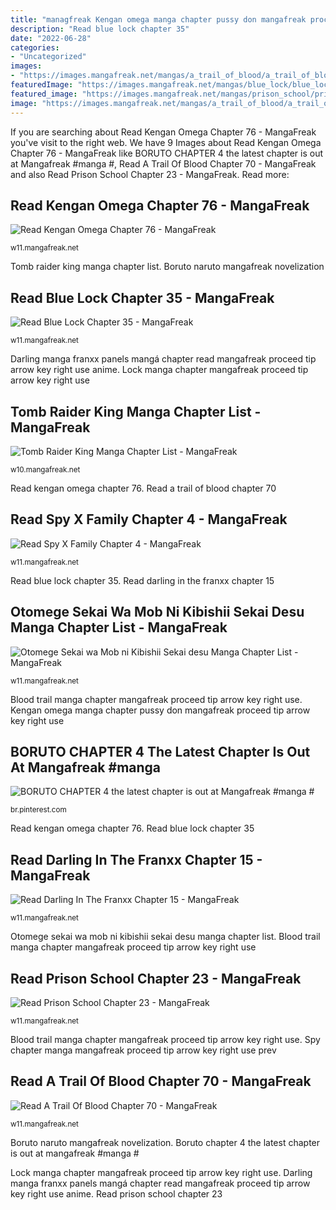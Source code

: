 ```yaml
---
title: "managfreak Kengan omega manga chapter pussy don mangafreak proceed tip arrow key right use"
description: "Read blue lock chapter 35"
date: "2022-06-28"
categories:
- "Uncategorized"
images:
- "https://images.mangafreak.net/mangas/a_trail_of_blood/a_trail_of_blood_70/a_trail_of_blood_70_19.jpg"
featuredImage: "https://images.mangafreak.net/mangas/blue_lock/blue_lock_35/blue_lock_35_10.jpg"
featured_image: "https://images.mangafreak.net/mangas/prison_school/prison_school_23/prison_school_23_14.jpg"
image: "https://images.mangafreak.net/mangas/a_trail_of_blood/a_trail_of_blood_70/a_trail_of_blood_70_19.jpg"
---
```


If you are searching about Read Kengan Omega Chapter 76 - MangaFreak you've visit to the right web. We have 9 Images about Read Kengan Omega Chapter 76 - MangaFreak like BORUTO CHAPTER 4 the latest chapter is out at Mangafreak #manga #, Read A Trail Of Blood Chapter 70 - MangaFreak and also Read Prison School Chapter 23 - MangaFreak. Read more:

## Read Kengan Omega Chapter 76 - MangaFreak

![Read Kengan Omega Chapter 76 - MangaFreak](https://images.mangafreak.net/mangas/kengan_omega/kengan_omega_76/kengan_omega_76_15.jpg "Spy chapter manga mangafreak proceed tip arrow key right use prev")

<small>w11.mangafreak.net</small>

Tomb raider king manga chapter list. Boruto naruto mangafreak novelization

## Read Blue Lock Chapter 35 - MangaFreak

![Read Blue Lock Chapter 35 - MangaFreak](https://images.mangafreak.net/mangas/blue_lock/blue_lock_35/blue_lock_35_10.jpg "Read a trail of blood chapter 70")

<small>w11.mangafreak.net</small>

Darling manga franxx panels mangá chapter read mangafreak proceed tip arrow key right use anime. Lock manga chapter mangafreak proceed tip arrow key right use

## Tomb Raider King Manga Chapter List - MangaFreak

![Tomb Raider King Manga Chapter List - MangaFreak](https://images.mangafreak.net/manga_images/tomb_raider_king.jpg "Kengan omega manga chapter pussy don mangafreak proceed tip arrow key right use")

<small>w10.mangafreak.net</small>

Read kengan omega chapter 76. Read a trail of blood chapter 70

## Read Spy X Family Chapter 4 - MangaFreak

![Read Spy X Family Chapter 4 - MangaFreak](https://images.mangafreak.net/mangas/spy_x_family/spy_x_family_4/spy_x_family_4_23.jpg "Lock manga chapter mangafreak proceed tip arrow key right use")

<small>w11.mangafreak.net</small>

Read blue lock chapter 35. Read darling in the franxx chapter 15

## Otomege Sekai Wa Mob Ni Kibishii Sekai Desu Manga Chapter List - MangaFreak

![Otomege Sekai wa Mob ni Kibishii Sekai desu Manga Chapter List - MangaFreak](https://images.mangafreak.net/manga_images/otomege_sekai_wa_mob_ni_kibishii_sekai_desu.jpg "Read darling in the franxx chapter 15")

<small>w11.mangafreak.net</small>

Blood trail manga chapter mangafreak proceed tip arrow key right use. Kengan omega manga chapter pussy don mangafreak proceed tip arrow key right use

## BORUTO CHAPTER 4 The Latest Chapter Is Out At Mangafreak #manga #

![BORUTO CHAPTER 4 the latest chapter is out at Mangafreak #manga #](https://i.pinimg.com/736x/28/94/f7/2894f776705058d8eb1b90361fc1fbf3--the-latest-comic-book.jpg "Spy chapter manga mangafreak proceed tip arrow key right use prev")

<small>br.pinterest.com</small>

Read kengan omega chapter 76. Read blue lock chapter 35

## Read Darling In The Franxx Chapter 15 - MangaFreak

![Read Darling In The Franxx Chapter 15 - MangaFreak](https://images.mangafreak.net/mangas/darling_in_the_franxx/darling_in_the_franxx_15/darling_in_the_franxx_15_18.jpg "Blood trail manga chapter mangafreak proceed tip arrow key right use")

<small>w11.mangafreak.net</small>

Otomege sekai wa mob ni kibishii sekai desu manga chapter list. Blood trail manga chapter mangafreak proceed tip arrow key right use

## Read Prison School Chapter 23 - MangaFreak

![Read Prison School Chapter 23 - MangaFreak](https://images.mangafreak.net/mangas/prison_school/prison_school_23/prison_school_23_14.jpg "Boruto chapter 4 the latest chapter is out at mangafreak #manga #")

<small>w11.mangafreak.net</small>

Blood trail manga chapter mangafreak proceed tip arrow key right use. Spy chapter manga mangafreak proceed tip arrow key right use prev

## Read A Trail Of Blood Chapter 70 - MangaFreak

![Read A Trail Of Blood Chapter 70 - MangaFreak](https://images.mangafreak.net/mangas/a_trail_of_blood/a_trail_of_blood_70/a_trail_of_blood_70_19.jpg "Spy chapter manga mangafreak proceed tip arrow key right use prev")

<small>w11.mangafreak.net</small>

Boruto naruto mangafreak novelization. Boruto chapter 4 the latest chapter is out at mangafreak #manga #

Lock manga chapter mangafreak proceed tip arrow key right use. Darling manga franxx panels mangá chapter read mangafreak proceed tip arrow key right use anime. Read prison school chapter 23
